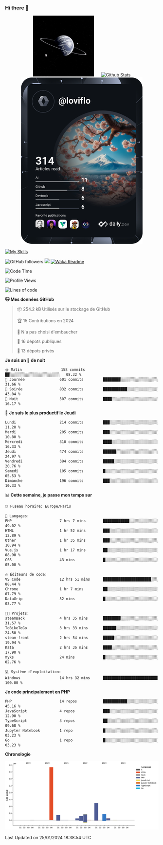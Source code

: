### Hi there 👋

<p align="center">
  <img src="https://github.com/Loviflo/Loviflo/blob/main/img/portrait.jpg" alt="Loviflo" height="200" style="margin-right: 20px"/>
  <img src="https://github-readme-stats.vercel.app/api?username=Loviflo&show_icons=true&theme=graywhite" alt="Github Stats" />
  <a href="https://app.daily.dev/loviflo"><img src="https://github.com/loviflo/loviflo/blob/main/devcard.svg" width="400" alt="Loviflo's Dev Card"/></a>
</p>

[![My Skills](https://skillicons.dev/icons?i=php,laravel,symfony,dotnet,cs,nodejs,mysql,postgres,js,ts,html,css,sass,angular,react,electron,docker,webpack,vscode,figma,git,github,gitlab,nginx,postman&perline=5)](https://skillicons.dev)

![GitHub followers](https://img.shields.io/github/followers/Loviflo?label=Follow&style=social)
![](https://visitor-badge.glitch.me/badge?page_id=Loviflo.Loviflo)
[![Waka Readme](https://github.com/Loviflo/Loviflo/actions/workflows/update-stats.yml/badge.svg)](https://github.com/Loviflo/Loviflo/actions/workflows/update-stats.yml)

<!--START_SECTION:waka-->
![Code Time](http://img.shields.io/badge/Code%20Time-1%2C821%20hrs%2052%20mins-blue)

![Profile Views](http://img.shields.io/badge/Vues%20du%20profil-0-blue)

![Lines of code](https://img.shields.io/badge/Depuis%20Hello%20World%2C%20j%27ai%20%C3%A9crit-6.9%20million%20Lignes%20de%20code-blue)

**🐱 Mes données GitHub** 

> 📦 254.2 kB Utilisés sur le stockage de GitHub 
 > 
> 🏆 15 Contributions en 2024
 > 
> 🚫 N'a pas choisi d'embaucher
 > 
> 📜 16 dépots publiques 
 > 
> 🔑 13 dépots privés 
 > 
**Je suis un 🦉 de nuit** 

```text
🌞 Matin                  158 commits         ██░░░░░░░░░░░░░░░░░░░░░░░   08.32 % 
🌆 Journée                601 commits         ████████░░░░░░░░░░░░░░░░░   31.66 % 
🌃 Soirée                 832 commits         ███████████░░░░░░░░░░░░░░   43.84 % 
🌙 Nuit                   307 commits         ████░░░░░░░░░░░░░░░░░░░░░   16.17 % 
```
📅 **Je suis le plus productif le Jeudi** 

```text
Lundi                    214 commits         ███░░░░░░░░░░░░░░░░░░░░░░   11.28 % 
Mardi                    205 commits         ███░░░░░░░░░░░░░░░░░░░░░░   10.80 % 
Mercredi                 310 commits         ████░░░░░░░░░░░░░░░░░░░░░   16.33 % 
Jeudi                    474 commits         ██████░░░░░░░░░░░░░░░░░░░   24.97 % 
Vendredi                 394 commits         █████░░░░░░░░░░░░░░░░░░░░   20.76 % 
Samedi                   105 commits         █░░░░░░░░░░░░░░░░░░░░░░░░   05.53 % 
Dimanche                 196 commits         ███░░░░░░░░░░░░░░░░░░░░░░   10.33 % 
```


📊 **Cette semaine, je passe mon temps sur** 

```text
🕑︎ Fuseau horaire: Europe/Paris

💬 Langages: 
PHP                      7 hrs 7 mins        ████████████░░░░░░░░░░░░░   49.02 % 
HTML                     1 hr 52 mins        ███░░░░░░░░░░░░░░░░░░░░░░   12.89 % 
Other                    1 hr 35 mins        ███░░░░░░░░░░░░░░░░░░░░░░   10.94 % 
Vue.js                   1 hr 17 mins        ██░░░░░░░░░░░░░░░░░░░░░░░   08.90 % 
CSS                      43 mins             █░░░░░░░░░░░░░░░░░░░░░░░░   05.00 % 

🔥 Éditeurs de code: 
VS Code                  12 hrs 51 mins      ██████████████████████░░░   88.44 % 
Chrome                   1 hr 7 mins         ██░░░░░░░░░░░░░░░░░░░░░░░   07.79 % 
DataGrip                 32 mins             █░░░░░░░░░░░░░░░░░░░░░░░░   03.77 % 

🐱‍💻 Projets: 
steamBack                4 hrs 35 mins       ████████░░░░░░░░░░░░░░░░░   31.57 % 
ToBikeToGo               3 hrs 33 mins       ██████░░░░░░░░░░░░░░░░░░░   24.50 % 
steam-front              2 hrs 54 mins       █████░░░░░░░░░░░░░░░░░░░░   19.94 % 
Kata                     2 hrs 36 mins       ████░░░░░░░░░░░░░░░░░░░░░   17.90 % 
myks                     24 mins             █░░░░░░░░░░░░░░░░░░░░░░░░   02.76 % 

💻 Système d'exploitation: 
Windows                  14 hrs 32 mins      █████████████████████████   100.00 % 
```

**Je code principalement en PHP** 

```text
PHP                      14 repos            ███████████░░░░░░░░░░░░░░   45.16 % 
JavaScript               4 repos             ███░░░░░░░░░░░░░░░░░░░░░░   12.90 % 
TypeScript               3 repos             ██░░░░░░░░░░░░░░░░░░░░░░░   09.68 % 
Jupyter Notebook         1 repo              █░░░░░░░░░░░░░░░░░░░░░░░░   03.23 % 
Go                       1 repo              █░░░░░░░░░░░░░░░░░░░░░░░░   03.23 % 
```



**Chronologie**

![Lines of Code chart](https://raw.githubusercontent.com/Loviflo/Loviflo/main/assets/bar_graph.png)


 Last Updated on 25/01/2024 18:38:54 UTC
<!--END_SECTION:waka-->
